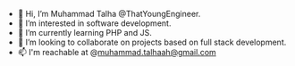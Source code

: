 - 👋 Hi, I’m Muhammad Talha @ThatYoungEngineer.
- 👀 I’m interested in software development.
- 🌱 I’m currently learning PHP and JS.
- 💞️ I’m looking to collaborate on projects based on full stack development.
- 📫 I'm reachable at @muhammad.talhaah@gmail.com

<!---
ThatYoungEngineer/ThatYoungEngineer is a ✨ special ✨ repository because its `README.md` (this file) appears on your GitHub profile.
You can click the Preview link to take a look at your changes.
--->
